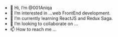 - 👋 Hi, I’m @001Aniqa
- 👀 I’m interested in ...web FrontEnd development.
- 🌱 I’m currently learning ReactJS and Redux Saga.
- 💞️ I’m looking to collaborate on ...
- 📫 How to reach me ...

<!---
001Aniqa/001Aniqa is a ✨ special ✨ repository because its `README.md` (this file) appears on your GitHub profile.
You can click the Preview link to take a look at your changes.
--->
